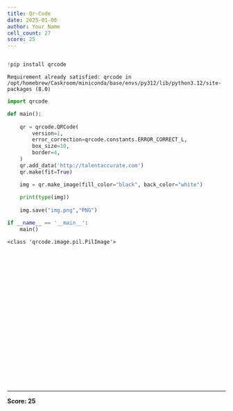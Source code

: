 ```yaml
---
title: Qr-Code
date: 2025-01-06
author: Your Name
cell_count: 27
score: 25
---
```


```python

```


```python
!pip install qrcode
```

    Requirement already satisfied: qrcode in /opt/homebrew/Caskroom/miniconda/base/envs/py312/lib/python3.12/site-packages (8.0)



```python
import qrcode
```


```python
def main():    
    
    qr = qrcode.QRCode(
        version=1,
        error_correction=qrcode.constants.ERROR_CORRECT_L,
        box_size=10,
        border=4,
    )
    qr.add_data('http://talentaccurate.com')
    qr.make(fit=True)

    img = qr.make_image(fill_color="black", back_color="white")    
    
    print(type(img))
    
    img.save("img.png","PNG")
```


```python
if __name__ == '__main__':
    main()

```

    <class 'qrcode.image.pil.PilImage'>



```python



```


```python

```


```python

```


```python

```


```python

```


```python

```


```python

```


```python

```


```python

```


```python

```


```python

```


```python

```


```python

```


```python

```


```python

```


```python

```


```python

```


```python

```


```python

```


```python

```


```python

```


```python

```


---
**Score: 25**
